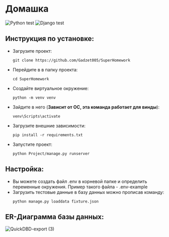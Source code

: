 # Домашка

![Python test](https://github.com/Gadzet005/SuperHomework/actions/workflows/python-package.yml/badge.svg)
![Django test](https://github.com/Gadzet005/SuperHomework/actions/workflows/django.yml/badge.svg)

## Инструкция по установке:
- Загрузите проект: 
  ```
  git clone https://github.com/Gadzet005/SuperHomework
  ```
- Перейдите в в папку проекта: 
  ```
  cd SuperHomework
  ```
- Создайте виртуальное окружение: 
  ```
  python -m venv venv
  ```
- Зайдите в него (**Зависит от ОС, эта команда работает для винды**): 
  ```
  venv\Scripts\activate
  ```
- Загрузите внешние зависимости: 
  ```
  pip install -r requirements.txt
  ```
- Запустите проект: 
  ```
  python Project/manage.py runserver
  ```
## Настройка:
- Вы можете создать файл .env в корневой папке и определить переменные окружения. Пример такого файла - .env-example
- Загрузить тестовые данные в базу данных можно прописав команду:
  ```
  python manage.py loaddata fixture.json
  ```
## ER-Диаграмма базы данных:
![QuickDBD-export (3)](https://user-images.githubusercontent.com/88264036/202902670-2d5e9707-8441-4664-88ea-740838dd093a.png)
